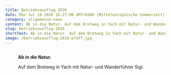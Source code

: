 ```yaml
---
title: Betriebsausflug 2016
date: Mon Jul 18 2016 16:27:00 GMT+0200 (Mitteleuropäische Sommerzeit)
category: allgemeine-news
content: Ab in die Natur. Auf dem Brotweg in Yach mit Natur- und Wanderführer Sigi.
slug: betriebsausflug-2016
shortText: Ab in die Natur. Auf dem Brotweg in Yach mit Natur- und Wanderführer Sigi.
image: /betriebsausflug-2016-pfaff.jpg
---
```


<figure class="wp-block-image size-large"><img loading="lazy"   src="/betriebsausflug-2016-pfaff.jpg

<!--more-->

" alt="" class="wp-image-702"   /></figure>



<strong>Ab in die Natur.</strong></p>



<p>Auf dem Brotweg in Yach mit Natur- und Wanderführer Sigi.</p>

